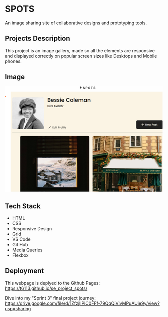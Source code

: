 # SPOTS

An image sharing site of collaborative designs and prototyping tools.

## Projects Description

This project is an image gallery, made so all the elements are responsive and displayed correctly on popular screen sizes like Desktops and Mobile phones.

## Image

<img src="./images/Screenshot .png">

## Tech Stack

- HTML
- CSS
- Responsive Design
- Grid
- VS Code
- Git Hub
- Media Queries
- Flexbox

## Deployment

This webpage is deplyed to the Github Pages: https://t6113.github.io/se_project_spots/

Dive into my "Sprint 3" final project journey: https://drive.google.com/file/d/1ZfzjlIPIC0FFf-79QqQlVlvMPuAUie9y/view?usp=sharing

